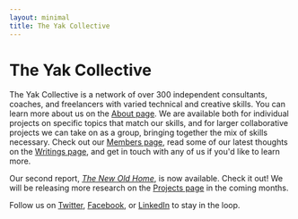 ```yaml
---
layout: minimal
title: The Yak Collective
---
```


# The Yak Collective

The Yak Collective is a network of over 300 independent consultants, coaches, and freelancers with varied technical and creative skills. You can learn more about us on the [About page](/about). We are available both for individual projects on specific topics that match our skills, and for larger collaborative projects we can take on as a group, bringing together the mix of skills necessary. Check out our [Members page](/members), read some of our latest thoughts on the [Writings page](/writings), and get in touch with any of us if you'd like to learn more.

Our second report, [_The New Old Home_](/projects/the-new-old-home), is now available. Check it out! We will be releasing more research on the [Projects page](/projects) in the coming months.

Follow us on [Twitter](https://twitter.com/yak_collective), [Facebook](https://www.facebook.com/theyakcollective/), or [LinkedIn](https://www.linkedin.com/company/yak-collective/) to stay in the loop.
